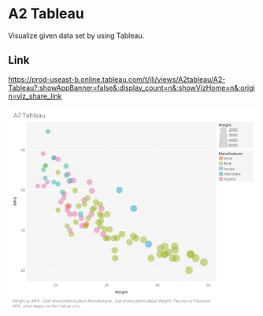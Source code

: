 # A2 Tableau
Visualize given data set by using Tableau. 

## Link
https://prod-useast-b.online.tableau.com/t/jli/views/A2tableau/A2-Tableau?:showAppBanner=false&:display_count=n&:showVizHome=n&:origin=viz_share_link

![img](tableau.PNG)
